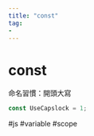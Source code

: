 ```yaml
---
title: "const"
tag: 
- 
---
```

# const
命名習慣：開頭大寫
```js
const UseCapslock = 1;
```

#js #variable #scope
